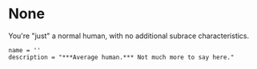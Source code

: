 # None
You're "just" a normal human, with no additional subrace characteristics.

```
name = ''
description = "***Average human.*** Not much more to say here."
```
